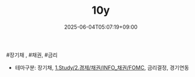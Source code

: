 ﻿---
title: "10y"
date: 2025-06-04T05:07:19+09:00
lastmod: 2025-06-04T05:07:19+09:00
type: docs
sidebar:
  open: true
weight: 2
---
<div style="display:none">
  <meta property="article:published_time" content="2025-06-03T20:07:19Z" />
  <meta property="article:modified_time" content="2025-06-03T20:07:19Z" />
</div>
#장기채 , #채권, #금리 

- 테마구분: 장기채, [1.Study/2.경제/채권/INFO_채권/FOMC](/industry-study/1경제매크로3금리fedfomc/), 금리결정, 경기연동
